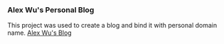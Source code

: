 ### Alex Wu's Personal Blog
This project was used to create a blog and bind it with personal domain name.
[Alex Wu's Blog](memorywu.cn)

